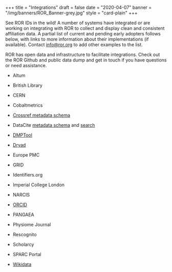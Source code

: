 +++
title = "Integrations"
draft = false
date = "2020-04-07"
banner = "/img/banners/ROR_Banner-grey.jpg"
style = "card-plain"
+++

See ROR IDs in the wild! A number of systems have integrated or are working on integrating with ROR to collect and display clean and consistent affiliation data. A partial list of current and pending early adopters follows below, with links to more information about their implementations (if available). Contact <info@ror.org> to add other examples to the list.

ROR has open data and infrastructure to facilitate integrations. Check out the ROR Github and public data dump and get in touch if you have questions or need assistance.

-   Altum

-   British Library

-   CERN

-   Cobaltmetrics

-   [Crossref metadata schema](https://www.crossref.org/blog/youve-had-your-say-now-what-next-steps-for-schema-changes/)

-   DataCite [metadata schema](https://blog.datacite.org/identify-your-affiliation-with-metadata-schema-4-3/) and [search](https://blog.datacite.org/affiliation-facet-new-in-datacite-search/)

-   [DMPTool](https://github.com/DMPRoadmap/roadmap/issues/2339)

-   [Dryad](https://ror.org/blog/2019-07-10-ror-ing-together-with-dryad/)

-   Europe PMC

-   GRID

-   Identifiers.org

-   Imperial College London

-   NARCIS

-   [ORCID](https://orcid.org/blog/2020/03/24/what-orcid-and-ror)

-   PANGAEA

-   Physiome Journal

-   Rescognito

-   Scholarcy

-   SPARC Portal

-   [Wikidata](https://www.wikidata.org/wiki/Property:P6782)
